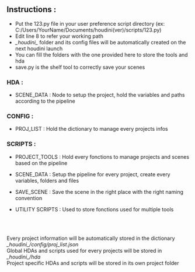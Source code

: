 <h2>Instructions :</h2>

- Put the 123.py file in your user preference script directory (ex: C:/Users/YourName/Documents/houdini(ver)/scripts/123.py)
- Edit line 8 to refer your working path
- _\_houdini\__ folder and its config files will be automatically created on the next houdini launch
- You can fill the folders with the one provided here to store the tools and hda
- save.py is the shelf tool to correctly save your scenes

<h3>HDA :</h3>

- SCENE_DATA : Node to setup the project, hold the variables and paths according to the pipeline

<h3>CONFIG :</h3>

- PROJ_LIST : Hold the dictionary to manage every projects infos

<h3>SCRIPTS :</h3>

- PROJECT_TOOLS : Hold every fonctions to manage projects and scenes based on the pipeline

- SCENE_DATA : Setup the pipeline for every project, create every variables, folders and files

- SAVE_SCENE : Save the scene in the right place with the right naming convention

- UTILITY SCRIPTS : Used to store fonctions used for multiple tools
</br>
</br>

Every project information will be automatically stored in the dictionary _\_houdini\_/config/proj\_list.json_<br/>
Global HDAs and scripts used for every projects will be stored in _\_houdini\_/hda_</br>
Project specific HDAs and scripts will be stored in its own project folder
